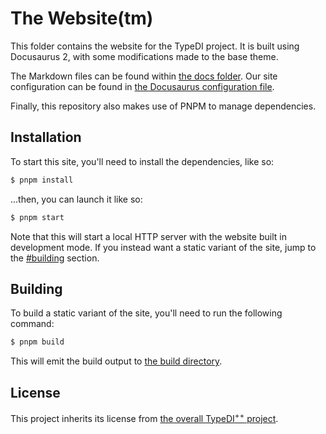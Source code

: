 # The Website(tm)

This folder contains the website for the TypeDI project.
It is built using Docusaurus 2, with some modifications made to the base theme.

The Markdown files can be found within [the docs folder](./docs/).
Our site configuration can be found in [the Docusaurus configuration file](./docusaurus.config.js).

Finally, this repository also makes use of PNPM to manage dependencies.

## Installation

To start this site, you'll need to install the dependencies, like so:

```sh
$ pnpm install
```

...then, you can launch it like so:

```sh
$ pnpm start
```

Note that this will start a local HTTP server with the website built in development mode.
If you instead want a static variant of the site, jump to the [#building](Building) section.

## Building

To build a static variant of the site, you'll need to run the following command:

```sh
$ pnpm build
```

This will emit the build output to [the build directory](./build/).

## License

This project inherits its license from [the overall TypeDI<sup>++</sup> project](../LICENSE).
